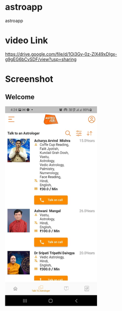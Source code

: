 # astroapp
astroapp
# video Link
https://drive.google.com/file/d/1Oi3Gv-0z-ZlX49xDIgx-g9gEG6bCvSDF/view?usp=sharing


 # Screenshot
 
 ## Welcome

<img src="https://github.com/Aman817/astroapp/blob/main/image/WhatsApp%20Image%202021-10-03%20at%204.45.42%20PM.jpeg" alt="NEWS-APP" width="300"/>
